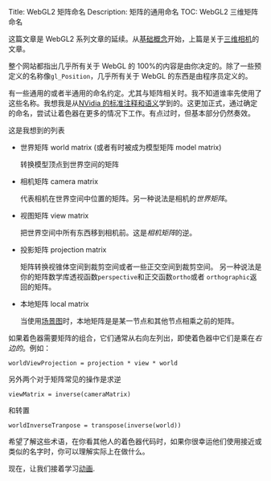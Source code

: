 Title: WebGL2 矩阵命名
Description: 矩阵的通用命名
TOC: WebGL2 三维矩阵命名

这篇文章是 WebGL2 系列文章的延续。从[基础概念](webgl-fundamentals.html)开始，上篇是关于[三维相机](webgl-3d-camera.html)的文章。

整个网站都指出几乎所有关于 WebGL 的 100%的内容是由你决定的。除了一些预定义的名称像`gl_Position`，几乎所有关于 WebGL 的东西是由程序员定义的。

有一些通用的或者半通用的命名约定。尤其与矩阵相关时。我不知道谁率先使用了这些名称。我想我是从[NVidia 的标准注释和语义](https://www.nvidia.com/object/using_sas.html)学到的。这更加正式，通过确定的命名，尝试让着色器在更多的情况下工作。有点过时，但基本部分仍然奏效。

这是我想到的列表

-   世界矩阵 world matrix (或者有时被成为模型矩阵 model matrix)

    转换模型顶点到世界空间的矩阵

-   相机矩阵 camera matrix

    代表相机在世界空间中位置的矩阵。另一种说法是相机的*世界矩阵*。

-   视图矩阵 view matrix

    把世界空间中所有东西移到相机前。这是*相机矩阵*的逆。

-   投影矩阵 projection matrix

    矩阵转换视锥体空间到裁剪空间或者一些正交空间到裁剪空间。 另一种说法是你的矩阵数学库透视函数`perspective`和正交函数`ortho`或者
    `orthographic`返回的矩阵。

-   本地矩阵 local matrix

    当使用[场景图](webgl-scene-graph.html)时，本地矩阵是是某一节点和其他节点相乘之前的矩阵。

如果着色器需要矩阵的组合，它们通常从右向左列出，即使着色器中它们是乘在*右边的*。例如：

    worldViewProjection = projection * view * world

另外两个对于矩阵常见的操作是求逆

    viewMatrix = inverse(cameraMatrix)

和转置

    worldInverseTranpose = transpose(inverse(world))

希望了解这些术语，在你看其他人的着色器代码时，如果你很幸运他们使用接近或类似的名字时，你可以理解实际上在做什么。

现在，让我们接着学习[动画](webgl-animation.html).
